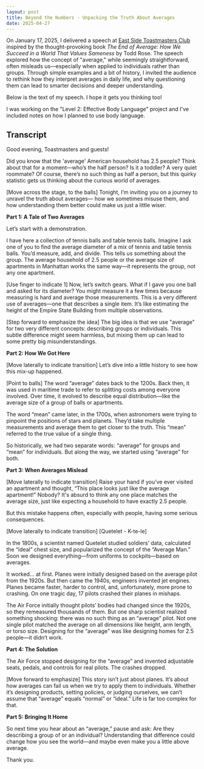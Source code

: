 ```yaml
---
layout: post
title: Beyond the Numbers - Unpacking the Truth About Averages
date: 2025-04-27
---
```


On January 17, 2025, I delivered a speech at [East Side Toastmasters Club](https://www.toastmasters.org/Find-a-Club/6138-6138) inspired by the thought-provoking book *The End of Average: How We Succeed in a World That Values Sameness* by Todd Rose. The speech explored how the concept of "average," while seemingly straightforward, often misleads us—especially when applied to individuals rather than groups. Through simple examples and a bit of history, I invited the audience to rethink how they interpret averages in daily life, and why questioning them can lead to smarter decisions and deeper understanding.

Below is the text of my speech. I hope it gets you thinking too!

I was working on the "Level 2: Effective Body Language" project and I've included notes on how I planned to use body language.

## Transcript

Good evening, Toastmasters and guests!

Did you know that the 'average' American household has 2.5 people? Think about that for a moment—who’s the half person? Is it a toddler? A very quiet roommate? Of course, there’s no such thing as half a person, but this quirky statistic gets us thinking about the curious world of averages.

[Move across the stage, to the balls]
Tonight, I’m inviting you on a journey to unravel the truth about averages— how we sometimes misuse them, and how understanding them better could make us just a little wiser.

**Part 1: A Tale of Two Averages**

Let’s start with a demonstration.

I have here a collection of tennis balls and table tennis balls. Imagine I ask one of you to find the average diameter of a mix of tennis and table tennis balls. You’d measure, add, and divide. This tells us something about the group. The average household of 2.5 people or the average size of apartments in Manhattan works the same way—it represents the group, not any one apartment.

[Use finger to indicate 1]
Now, let’s switch gears. What if I gave you one ball and asked for its diameter? You might measure it a few times because measuring is hard and average those measurements. This is a very different use of averages—one that describes a single item. It’s like estimating the height of the Empire State Building from multiple observations.

[Step forward to emphasize the idea]
The big idea is that we use "average" for two very different concepts: describing groups or individuals. This subtle difference might seem harmless, but mixing them up can lead to some pretty big misunderstandings.

**Part 2: How We Got Here**

[Move laterally to indicate transition]
Let’s dive into a little history to see how this mix-up happened.

[Point to balls]
The word “average” dates back to the 1200s. Back then, it was used in maritime trade to refer to splitting costs among everyone involved. Over time, it evolved to describe equal distribution—like the average size of a group of balls or apartments.

The word “mean” came later, in the 1700s, when astronomers were trying to pinpoint the positions of stars and planets. They’d take multiple measurements and average them to get closer to the truth. This “mean” referred to the true value of a single thing.

So historically, we had two separate words: “average” for groups and “mean” for individuals. But along the way, we started using “average” for both.

**Part 3: When Averages Mislead**

[Move laterally to indicate transition]
Raise your hand if you’ve ever visited an apartment and thought, “This place looks just like the average apartment!” Nobody? It's absurd to think any one place matches the average size, just like expecting a household to have exactly 2.5 people.

But this mistake happens often, especially with people, having some serious consequences.

[Move laterally to indicate transition]
[Quetelet - K-te-le]

In the 1800s, a scientist named Quetelet studied soldiers’ data, calculated the “ideal” chest size, and popularized the concept of the “Average Man.” Soon we designed everything—from uniforms to cockpits—based on averages.

It worked... at first. Planes were initially designed based on the average pilot from the 1920s. But then came the 1940s, engineers invented jet engines. Planes became faster, harder to control, and, unfortunately, more prone to crashing. On one tragic day, 17 pilots crashed their planes in mishaps.

The Air Force initially thought pilots’ bodies had changed since the 1920s, so they remeasured thousands of them. But one sharp scientist realized something shocking: there was no such thing as an “average” pilot. Not one single pilot matched the average on all dimensions like height, arm length, or torso size. Designing for the “average” was like designing homes for 2.5 people—it didn’t work.

**Part 4: The Solution**

The Air Force stopped designing for the “average” and invented adjustable seats, pedals, and controls for real pilots. The crashes dropped.

[Move forward to emphasize]
This story isn’t just about planes. It’s about how averages can fail us when we try to apply them to individuals. Whether it’s designing products, setting policies, or judging ourselves, we can’t assume that “average” equals “normal” or “ideal.” Life is far too complex for that.

**Part 5: Bringing It Home**

So next time you hear about an “average,” pause and ask: Are they describing a group of or an individual? Understanding that difference could change how you see the world—and maybe even make you a little above average.

Thank you.

